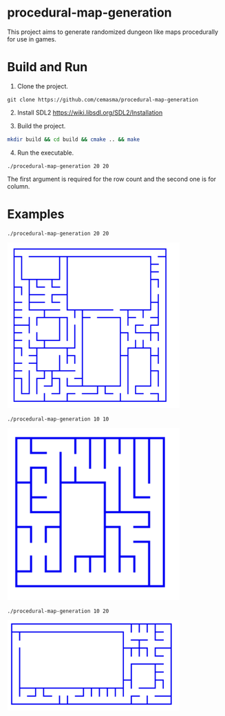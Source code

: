 # procedural-map-generation

This project aims to generate randomized dungeon like maps procedurally for use in games.

# Build and Run

1. Clone the project.
```
git clone https://github.com/cemasma/procedural-map-generation
```

2. Install SDL2
https://wiki.libsdl.org/SDL2/Installation


3. Build the project.
```sh
mkdir build && cd build && cmake .. && make
```

4. Run the executable.
```
./procedural-map-generation 20 20
``` 
The first argument is required for the row count and the second one is for column.

# Examples
```
./procedural-map-generation 20 20
```
<img src="./examples/random20x20map.png" alt="random 20x20 map" width="400"/>


```
./procedural-map-generation 10 10
```
<img src="./examples/random10x10map.png" alt="random 10x10 map" width="400"/>

```
./procedural-map-generation 10 20
```
<img src="./examples/random10x20map.png" alt="random 10x20 map" width="400"/>

